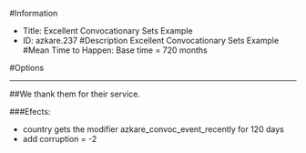 #Information
 - Title: Excellent Convocationary Sets Example
 - ID: azkare.237
#Description
Excellent Convocationary Sets Example
#Mean Time to Happen:
Base time = 720 months

#Options

___
##We thank them for their service.

###Efects:<ul><li>country gets the modifier azkare_convoc_event_recently for 120 days</li><li>add corruption = -2</li></ul>
